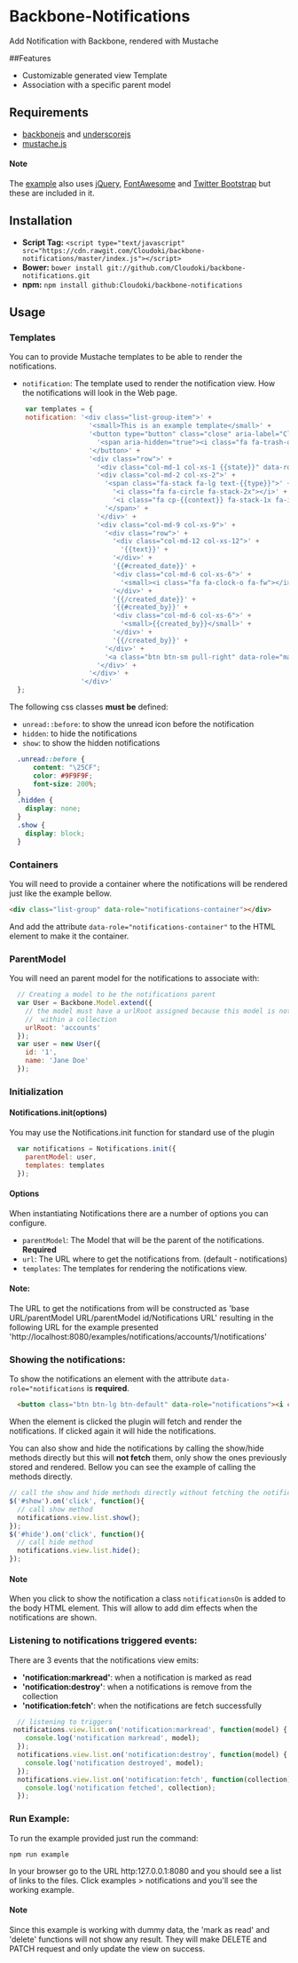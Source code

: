 # Backbone-Notifications

Add Notification with Backbone, rendered with Mustache

##Features

- Customizable generated view Template
- Association with a specific parent model

## Requirements

- [backbonejs](http://backbonejs.org/) and [underscorejs](http://underscorejs.org/)
- [mustache.js](https://github.com/janl/mustache.js)

#### Note
The [example](https://github.com/Cloudoki/backbone-notifications/tree/master/examples/notifications) also uses [jQuery](https://jquery.com/), [FontAwesome](http://fortawesome.github.io/Font-Awesome/) and [Twitter Bootstrap](http://getbootstrap.com/) but these are included in it.

## Installation

- **Script Tag:** `<script type="text/javascript" src="https://cdn.rawgit.com/Cloudoki/backbone-notifications/master/index.js"></script>`
- **Bower:** `bower install git://github.com/Cloudoki/backbone-notifications.git`
- **npm:** `npm install github:Cloudoki/backbone-notifications`

##  Usage

### Templates

You can to provide Mustache templates to be able to render the notifications.
- `notification`: The template used to render the notification view. How the notifications will look in the Web page.

```javascript
    var templates = {
    notification: '<div class="list-group-item">' +
                    '<small>This is an example template</small>' +
                    '<button type="button" class="close" aria-label="Close">' +
                      '<span aria-hidden="true"><i class="fa fa-trash-o"></i></span>' +
                    '</button>' +
                    '<div class="row">' +
                      '<div class="col-md-1 col-xs-1 {{state}}" data-role="state"></div>' +
                      '<div class="col-md-2 col-xs-2">' +
                        '<span class="fa-stack fa-lg text-{{type}}">' +
                          '<i class="fa fa-circle fa-stack-2x"></i>' +
                          '<i class="fa cp-{{context}} fa-stack-1x fa-inverse"></i>' +
                        '</span>' +
                      '</div>' +
                      '<div class="col-md-9 col-xs-9">' +
                        '<div class="row">' +
                          '<div class="col-md-12 col-xs-12">' +
                            '{{text}}' +
                          '</div>' +
                          '{{#created_date}}' +
                          '<div class="col-md-6 col-xs-6">' +
                            '<small><i class="fa fa-clock-o fa-fw"></i>{{created_date}}</small>' +
                          '</div>' +
                          '{{/created_date}}' +
                          '{{#created_by}}' +
                          '<div class="col-md-6 col-xs-6">' +
                            '<small>{{created_by}}</small>' +
                          '</div>' +
                          '{{/created_by}}' +
                        '</div>' +
                        '<a class="btn btn-sm pull-right" data-role="markread">mark as read</a>' +
                      '</div>' +
                    '</div>' +
                  '</div>'
  };
```

The following css classes **must be** defined:
- `unread::before`: to show the unread icon before the notification
- `hidden`: to hide the notifications
- `show`: to show the hidden notifications

```css
  .unread::before {
      content: "\25CF";
      color: #9F9F9F;
      font-size: 200%;
  }
  .hidden {
    display: none;
  }
  .show {
    display: block;
  }
```

### Containers

You will need to provide a container where the notifications will be rendered just like the example bellow.

```html
<div class="list-group" data-role="notifications-container"></div>
```

And add the attribute `data-role="notifications-container"` to the HTML element to make it the container.

### ParentModel

You will need an parent model for the notifications to associate with:

```javascript
  // Creating a model to be the notifications parent
  var User = Backbone.Model.extend({
    // the model must have a urlRoot assigned because this model is not
    //  within a collection
    urlRoot: 'accounts'
  });
  var user = new User({
    id: '1',
    name: 'Jane Doe'
  });
```

### Initialization

#### Notifications.init(options)

You may use the Notifications.init function for standard use of the plugin

```javascript
  var notifications = Notifications.init({
    parentModel: user,
    templates: templates
  });
```

#### Options

When instantiating Notifications there are a number of options you can configure.
- `parentModel`: The Model that will be the parent of the notifications. **Required**
- `url`: The URL where to get the notifications from. (default - notifications)
- `templates`: The templates for rendering the notifications view.

#### Note:
The URL to get the notifications from will be constructed as 'base URL/parentModel URL/parentModel id/Notifications URL' resulting in the following URL for the example presented 'http://localhost:8080/examples/notifications/accounts/1/notifications'

### Showing the notifications:

To show the notifications an element with the attribute `data-role="notifications` is **required**.

```html
  <button class="btn btn-lg btn-default" data-role="notifications"><i class="fa fa-bell"></i></button>
```
When the element is clicked the plugin will fetch and render the notifications. If clicked again it will hide the notifications.

You can also show and hide the notifications by calling the show/hide methods directly but this will **not fetch** them, only show the ones previously stored and rendered.
Bellow you can see the example of calling the methods directly.

```javascript
// call the show and hide methods directly without fetching the notifications
$('#show').on('click', function(){
  // call show method
  notifications.view.list.show();
});
$('#hide').on('click', function(){
  // call hide method
  notifications.view.list.hide();
});
```

#### Note
When you click to show the notification a class ```notificationsOn``` is added to the body HTML element. This will allow to add dim effects when the notifications are shown.

### Listening to notifications triggered events:

There are 3 events that the notifications view emits:
- **'notification:markread'**: when a notification is marked as read
- **'notification:destroy'**: when a notifications is remove from the collection
- **'notification:fetch'**: when the notifications are fetch successfully

```javascript
  // listening to triggers
 notifications.view.list.on('notification:markread', function(model) {
    console.log('notification markread', model);
  });
  notifications.view.list.on('notification:destroy', function(model) {
    console.log('notification destroyed', model);
  });
  notifications.view.list.on('notification:fetch', function(collection) {
    console.log('notification fetched', collection);
  });
```

### Run Example:
To run the example provided just run the command:
```
npm run example
```
In your browser go to the URL http:127.0.0.1:8080 and you should see a list of links to the files. Click examples > notifications and you'll see the working example.

#### Note 
Since this example is working with dummy data, the 'mark as read' and 'delete' functions will not show any result. They will make DELETE and PATCH request and only update the view on success.
